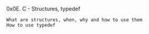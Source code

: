 0x0E. C - Structures, typedef

	What are structures, when, why and how to use them
	How to use typedef
